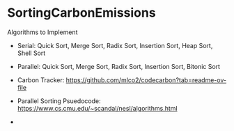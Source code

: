 # SortingCarbonEmissions

Algorithms to Implement
- Serial: Quick Sort, Merge Sort,  Radix Sort, Insertion Sort, Heap Sort, Shell Sort
- Parallel: Quick Sort, Merge Sort, Radix Sort, Insertion Sort, Bitonic Sort


- Carbon Tracker: https://github.com/mlco2/codecarbon?tab=readme-ov-file
- Parallel Sorting Psuedocode: https://www.cs.cmu.edu/~scandal/nesl/algorithms.html
- 

